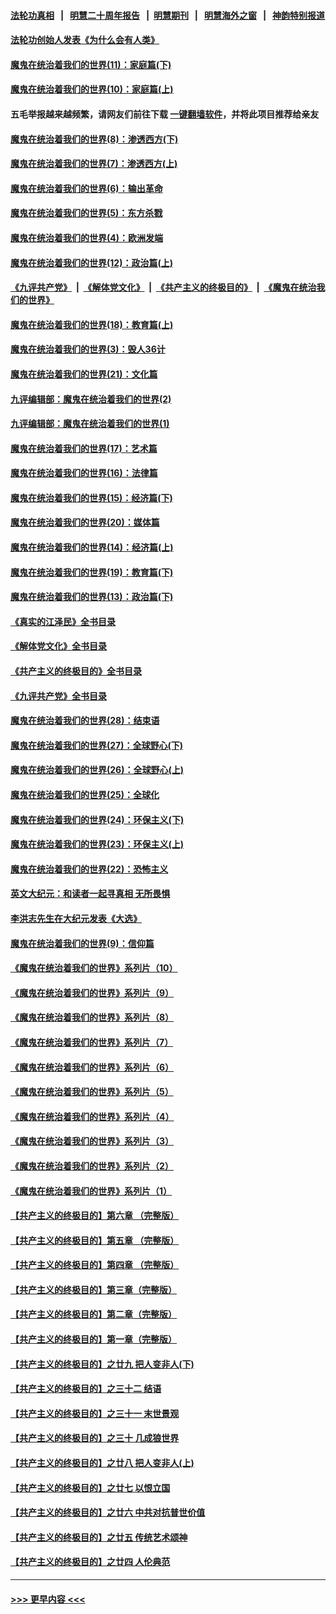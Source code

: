 #### [法轮功真相](https://github.com/gfw-breaker/truth/blob/master/README.md?t=0) &nbsp;&nbsp;|&nbsp;&nbsp; [明慧二十周年报告](https://github.com/gfw-breaker/mh-reports/blob/master/README.md?t=0) &nbsp;&nbsp;|&nbsp;&nbsp;[明慧期刊](https://github.com/gfw-breaker/mh-qikan) &nbsp;&nbsp;|&nbsp;&nbsp; [明慧海外之窗](https://github.com/gfw-breaker/mh-news/blob/master/README.md?t=0) &nbsp;&nbsp;|&nbsp;&nbsp; [神韵特别报道](https://github.com/gfw-breaker/mh-news/blob/master/shenyun.md?t=0)
#### [法轮功创始人发表《为什么会有人类》](../pages/nsc422/n13912117.md?t=03311543) 
#### [魔鬼在统治着我们的世界(11)：家庭篇(下)](../pages/nsc422/n10440961.md?t=03311543) 
#### [魔鬼在统治着我们的世界(10)：家庭篇(上)](../pages/nsc422/n10435448.md?t=03311543) 
#### 五毛举报越来越频繁，请网友们前往下载 [一键翻墙软件](https://github.com/gfw-breaker/ssr-accounts)，并将此项目推荐给亲友
#### [魔鬼在统治着我们的世界(8)：渗透西方(下)](../pages/nsc422/n10429603.md?t=03311543) 
#### [魔鬼在统治着我们的世界(7)：渗透西方(上)](../pages/nsc422/n10426013.md?t=03311543) 
#### [魔鬼在统治着我们的世界(6)：输出革命](../pages/nsc422/n10421536.md?t=03311543) 
#### [魔鬼在统治着我们的世界(5)：东方杀戮](../pages/nsc422/n10417707.md?t=03311543) 
#### [魔鬼在统治着我们的世界(4)：欧洲发端](../pages/nsc422/n10414890.md?t=03311543) 
#### [魔鬼在统治着我们的世界(12)：政治篇(上)](../pages/nsc422/n10444576.md?t=03311543) 
#### [《九评共产党》](https://github.com/begood0513/9ping.md/blob/master/README.md) &nbsp;|&nbsp; [《解体党文化》](../../../../jtdwh.md/blob/master/README.md)  &nbsp;|&nbsp; [《共产主义的终极目的》](../../../../gczydzjmd.md/blob/master/README.md) &nbsp;|&nbsp; [《魔鬼在统治我们的世界》](../../../../mgztzwmdsj.md/blob/master/README.md) 
#### [魔鬼在统治着我们的世界(18)：教育篇(上)](../pages/nsc422/n10526970.md?t=03311543) 
#### [魔鬼在统治着我们的世界(3)：毁人36计](../pages/nsc422/n10411583.md?t=03311543) 
#### [魔鬼在统治着我们的世界(21)：文化篇](../pages/nsc422/n10597706.md?t=03311543) 
#### [九评编辑部：魔鬼在统治着我们的世界(2)](../pages/nsc422/n10410036.md?t=03311543) 
#### [九评编辑部：魔鬼在统治着我们的世界(1)](../pages/nsc422/n10406825.md?t=03311543) 
#### [魔鬼在统治着我们的世界(17)：艺术篇](../pages/nsc422/n10499093.md?t=03311543) 
#### [魔鬼在统治着我们的世界(16)：法律篇](../pages/nsc422/n10485969.md?t=03311543) 
#### [魔鬼在统治着我们的世界(15)：经济篇(下)](../pages/nsc422/n10469975.md?t=03311543) 
#### [魔鬼在统治着我们的世界(20)：媒体篇](../pages/nsc422/n10586579.md?t=03311543) 
#### [魔鬼在统治着我们的世界(14)：经济篇(上)](../pages/nsc422/n10457370.md?t=03311543) 
#### [魔鬼在统治着我们的世界(19)：教育篇(下)](../pages/nsc422/n10564808.md?t=03311543) 
#### [魔鬼在统治着我们的世界(13)：政治篇(下)](../pages/nsc422/n10448270.md?t=03311543) 
#### [《真实的江泽民》全书目录](../pages/nsc422/n13721399.md?t=03311543) 
#### [《解体党文化》全书目录](../pages/nsc422/n13721157.md?t=03311543) 
#### [《共产主义的终极目的》全书目录](../pages/nsc422/n13721048.md?t=03311543) 
#### [《九评共产党》全书目录](../pages/nsc422/n13708085.md?t=03311543) 
#### [魔鬼在统治着我们的世界(28)：结束语](../pages/nsc422/n10936246.md?t=03311543) 
#### [魔鬼在统治着我们的世界(27)：全球野心(下)](../pages/nsc422/n10928319.md?t=03311543) 
#### [魔鬼在统治着我们的世界(26)：全球野心(上)](../pages/nsc422/n10900318.md?t=03311543) 
#### [魔鬼在统治着我们的世界(25)：全球化](../pages/nsc422/n10788205.md?t=03311543) 
#### [魔鬼在统治着我们的世界(24)：环保主义(下)](../pages/nsc422/n10695307.md?t=03311543) 
#### [魔鬼在统治着我们的世界(23)：环保主义(上)](../pages/nsc422/n10688613.md?t=03311543) 
#### [魔鬼在统治着我们的世界(22)：恐怖主义](../pages/nsc422/n10614727.md?t=03311543) 
#### [英文大纪元：和读者一起寻真相 无所畏惧](../pages/nsc422/n12542027.md?t=03311543) 
#### [李洪志先生在大纪元发表《大选》](../pages/nsc422/n12534746.md?t=03311543) 
#### [魔鬼在统治着我们的世界(9)：信仰篇](../pages/nsc422/n10432159.md?t=03311543) 
#### [《魔鬼在统治着我们的世界》系列片（10）](../pages/nsc422/n12292670.md?t=03311543) 
#### [《魔鬼在统治着我们的世界》系列片（9）](../pages/nsc422/n12290859.md?t=03311543) 
#### [《魔鬼在统治着我们的世界》系列片（8）](../pages/nsc422/n12287445.md?t=03311543) 
#### [《魔鬼在统治着我们的世界》系列片（7）](../pages/nsc422/n12283425.md?t=03311543) 
#### [《魔鬼在统治着我们的世界》系列片（6）](../pages/nsc422/n12282314.md?t=03311543) 
#### [《魔鬼在统治着我们的世界》系列片（5）](../pages/nsc422/n12281419.md?t=03311543) 
#### [《魔鬼在统治着我们的世界》系列片（4）](../pages/nsc422/n12274024.md?t=03311543) 
#### [《魔鬼在统治着我们的世界》系列片（3）](../pages/nsc422/n12271322.md?t=03311543) 
#### [《魔鬼在统治着我们的世界》系列片（2）](../pages/nsc422/n12269049.md?t=03311543) 
#### [《魔鬼在统治着我们的世界》系列片（1）](../pages/nsc422/n12267575.md?t=03311543) 
#### [【共产主义的终极目的】第六章 （完整版）](../pages/nsc422/n11428913.md?t=03311543) 
#### [【共产主义的终极目的】第五章 （完整版）](../pages/nsc422/n11428912.md?t=03311543) 
#### [【共产主义的终极目的】第四章 （完整版）](../pages/nsc422/n11428907.md?t=03311543) 
#### [【共产主义的终极目的】第三章（完整版）](../pages/nsc422/n11428848.md?t=03311543) 
#### [【共产主义的终极目的】第二章（完整版）](../pages/nsc422/n11428831.md?t=03311543) 
#### [【共产主义的终极目的】第一章（完整版）](../pages/nsc422/n11417651.md?t=03311543) 
#### [【共产主义的终极目的】之廿九 把人变非人(下)](../pages/nsc422/n11344140.md?t=03311543) 
#### [【共产主义的终极目的】之三十二 结语](../pages/nsc422/n11360535.md?t=03311543) 
#### [【共产主义的终极目的】之三十一 末世景观](../pages/nsc422/n11351129.md?t=03311543) 
#### [【共产主义的终极目的】之三十 几成狼世界](../pages/nsc422/n11348280.md?t=03311543) 
#### [【共产主义的终极目的】之廿八 把人变非人(上)](../pages/nsc422/n11340492.md?t=03311543) 
#### [【共产主义的终极目的】之廿七 以恨立国](../pages/nsc422/n11336944.md?t=03311543) 
#### [【共产主义的终极目的】之廿六 中共对抗普世价值](../pages/nsc422/n11324785.md?t=03311543) 
#### [【共产主义的终极目的】之廿五 传统艺术颂神](../pages/nsc422/n11296396.md?t=03311543) 
#### [【共产主义的终极目的】之廿四 人伦典范](../pages/nsc422/n11296397.md?t=03311543) 

----
#### [ >>> 更早内容 <<< ](../indexes/nsc422-earlier.md)
